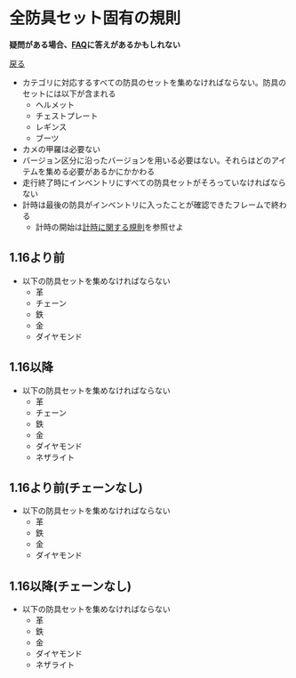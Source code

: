 # 全防具セット固有の規則

**疑問がある場合、[FAQ](https://www.speedrun.com/mcbe/thread/vdv9t)に答えがあるかもしれない**

[戻る](../README.md)

* カテゴリに対応するすべての防具のセットを集めなければならない。防具のセットには以下が含まれる
    - ヘルメット
    - チェストプレート
    - レギンス
    - ブーツ
* カメの甲羅は必要ない
* バージョン区分に沿ったバージョンを用いる必要はない。それらはどのアイテムを集める必要があるかにかかわる
* 走行終了時にインベントリにすべての防具セットがそろっていなければならない
* 計時は最後の防具がインベントリに入ったことが確認できたフレームで終わる
    - 計時の開始は[計時に関する規則](../global/README.md#計時に関する規則)を参照せよ

## 1.16より前

* 以下の防具セットを集めなければならない
    - 革
    - チェーン
    - 鉄
    - 金
    - ダイヤモンド

## 1.16以降

* 以下の防具セットを集めなければならない
    - 革
    - チェーン
    - 鉄
    - 金
    - ダイヤモンド
    - ネザライト

## 1.16より前(チェーンなし)

* 以下の防具セットを集めなければならない
    - 革
    - 鉄
    - 金
    - ダイヤモンド

## 1.16以降(チェーンなし)

* 以下の防具セットを集めなければならない
    - 革
    - 鉄
    - 金
    - ダイヤモンド
    - ネザライト
